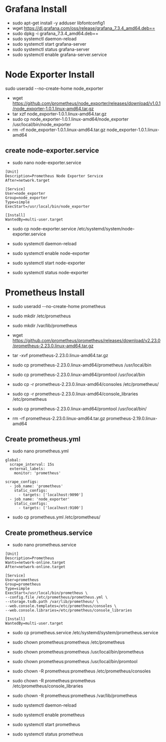 # Grafana Install

- sudo apt-get install -y adduser libfontconfig1
- wget https://dl.grafana.com/oss/release/grafana_7.3.4_amd64.deb==
- sudo dpkg -i grafana_7.3.4_amd64.deb==
- sudo systemctl daemon-reload
- sudo systemctl start grafana-server
- sudo systemctl status grafana-server
- sudo systemctl enable grafana-server.service

# Node Exporter Install

sudo useradd --no-create-home node_exporter

- wget https://github.com/prometheus/node_exporter/releases/download/v1.0.1/node_exporter-1.0.1.linux-amd64.tar.gz
- tar xzf node_exporter-1.0.1.linux-amd64.tar.gz
- sudo cp node_exporter-1.0.1.linux-amd64/node_exporter /usr/local/bin/node_exporter
- rm -rf node_exporter-1.0.1.linux-amd64.tar.gz node_exporter-1.0.1.linux-amd64

## create node-exporter.service

- sudo nano node-exporter.service

```
[Unit]
Description=Prometheus Node Exporter Service
After=network.target

[Service]
User=node_exporter
Group=node_exporter
Type=simple
ExecStart=/usr/local/bin/node_exporter

[Install]
WantedBy=multi-user.target
```

- sudo cp node-exporter.service /etc/systemd/system/node-exporter.service

- sudo systemctl daemon-reload
- sudo systemctl enable node-exporter
- sudo systemctl start node-exporter
- sudo systemctl status node-exporter

# Prometheus Install

- sudo useradd --no-create-home prometheus
- sudo mkdir /etc/prometheus
- sudo mkdir /var/lib/prometheus
 
- wget  https://github.com/prometheus/prometheus/releases/download/v2.23.0/prometheus-2.23.0.linux-amd64.tar.gz
- tar -xvf prometheus-2.23.0.linux-amd64.tar.gz
- sudo cp prometheus-2.23.0.linux-amd64/prometheus /usr/local/bin
- sudo cp prometheus-2.23.0.linux-amd64/promtool /usr/local/bin
- sudo cp -r prometheus-2.23.0.linux-amd64/consoles /etc/prometheus/
- sudo cp -r prometheus-2.23.0.linux-amd64/console_libraries /etc/prometheus
- sudo cp prometheus-2.23.0.linux-amd64/promtool /usr/local/bin/

- rm -rf prometheus-2.23.0.linux-amd64.tar.gz prometheus-2.19.0.linux-amd64

## Create prometheus.yml

- sudo nano prometheus.yml

```
global:
  scrape_interval: 15s
  external_labels:
    monitor: 'prometheus'

scrape_configs:
  - job_name: 'prometheus'
    static_configs:
      - targets: ['localhost:9090']
  - job_name: 'node_exporter'
    static_configs:
      - targets: ['localhost:9100']
```


- sudo cp prometheus.yml /etc/prometheus/

## Create prometheus.service

- sudo nano prometheus.service

```
[Unit]
Description=Prometheus
Wants=network-online.target
After=network-online.target

[Service]
User=prometheus
Group=prometheus
Type=simple
ExecStart=/usr/local/bin/prometheus \
--config.file /etc/prometheus/prometheus.yml \
--storage.tsdb.path /var/lib/prometheus/ \
--web.console.templates=/etc/prometheus/consoles \
--web.console.libraries=/etc/prometheus/console_libraries

[Install]
WantedBy=multi-user.target
```

- sudo cp prometheus.service /etc/systemd/system/prometheus.service

- sudo chown prometheus:prometheus /etc/prometheus
- sudo chown prometheus:prometheus /usr/local/bin/prometheus
- sudo chown prometheus:prometheus /usr/local/bin/promtool
- sudo chown -R prometheus:prometheus /etc/prometheus/consoles
- sudo chown -R prometheus:prometheus /etc/prometheus/console_libraries
- sudo chown -R prometheus:prometheus /var/lib/prometheus

- sudo systemctl daemon-reload
- sudo systemctl enable prometheus
- sudo systemctl start prometheus
- sudo systemctl status prometheus
